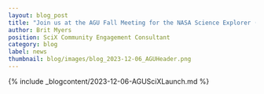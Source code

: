 ```yaml
---
layout: blog_post
title: "Join us at the AGU Fall Meeting for the NASA Science Explorer (SciX) Launch"
author: Brit Myers
position: SciX Community Engagement Consultant
category: blog
label: news
thumbnail: blog/images/blog_2023-12-06_AGUHeader.png
---
```


{% include _blogcontent/2023-12-06-AGUSciXLaunch.md %}